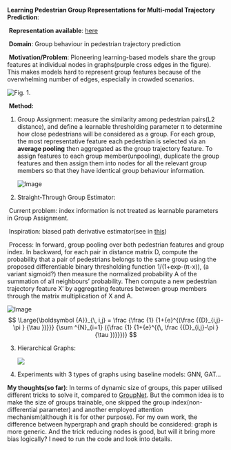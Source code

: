 **Learning Pedestrian Group Representations for Multi-modal Trajectory Prediction**: 

​	**Representation available**: [here](https://inhwanbae.github.io/publication/gpgraph/)

​	**Domain**: Group behaviour in pedestrian trajectory prediction

​	**Motivation/Problem**: Pioneering learning-based models share the group features at individual nodes in graphs(purple cross edges in the figure). This makes models hard to represent group features because of the overwhelming number of edges, especially in crowded scenarios.



![Fig. 1.](https://media.springernature.com/full/springer-static/image/chp%3A10.1007%2F978-3-031-20047-2_16/MediaObjects/539987_1_En_16_Fig1_HTML.png)

​	**Method:** 

 1. Group Assignment: measure the similarity among pedestrian pairs(L2 distance), and define a learnable thresholding parameter π to determine how close pedestrians will be considered as a group. For each group, the most representative  feature each pedestrian is selected via an **average pooling** then aggregated as the group trajectory feature. To assign features to each group member(unpooling), duplicate the group features and then assign them into nodes for all the relevant group members so that they have identical group behaviour information.

    ![Image](https://inhwanbae.github.io/assets/img/gpgraph/gpgraph-poolingunpooling.svg)

 2. Straight-Through Group Estimator: 

​		Current problem:  index information is not treated as learnable parameters in Group Assignment.

​		Inspiration: biased path derivative estimator(see in [this](https://arxiv.org/pdf/1308.3432.pdf))

​		Process: In forward, group pooling over both pedestrian features and group index. In backward, for each pair in distance matrix D, compute the probability that a pair of pedestrians belongs to the same group using the proposed differentiable binary thresholding function 1/(1+exp-(π-x)), (a variant sigmoid?) then measure the normalized probability A of the summation of all neighbours’ probability. Then compute a new pedestrian trajectory feature X′ by aggregating features between group members through the matrix multiplication of X and A.

![Image](https://inhwanbae.github.io/assets/img/gpgraph/gpgraph-straightthrough.svg)
$$
\Large{\boldsymbol {A}}_{\, i,j} = \frac {\frac {1} {1+{e}^{(\frac {{D}_{i,j}-\pi } {\tau })}}} {\sum ^{N}_{i=1} ({\frac {1} {1+{e}^{(\, \frac {{D}_{i,j}-\pi } {\tau })}}})}
$$

  3. Hierarchical Graphs: 

     ![](https://inhwanbae.github.io/assets/img/gpgraph/gpgraph-hierarchy.svg)



4.  Experiments with 3 types of graphs using baseline models: GNN, GAT…

**My thoughts(so far)**: In terms of dynamic size of groups, this paper utilised different tricks to solve it, compared to [GroupNet](https://openaccess.thecvf.com/content/CVPR2022/papers/Xu_GroupNet_Multiscale_Hypergraph_Neural_Networks_for_Trajectory_Prediction_With_Relational_CVPR_2022_paper.pdf). But the common idea is to make the size of groups trainable, one skipped the group index(non-differential parameter) and another employed attention mechanism(although it is for other purpose). For my own work, the difference between hypergraph and graph should be considered: graph is more generic. And the trick reducing nodes is good, but will it bring more bias logically? I need to run the code and look into details.